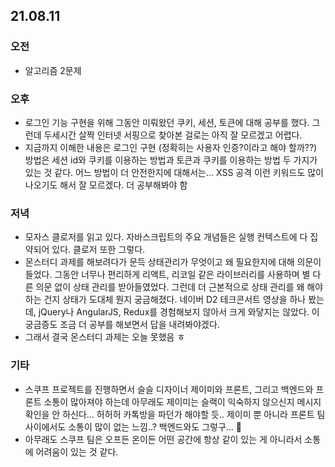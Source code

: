 ## 21.08.11 

### 오전

- 알고리즘 2문제

### 오후

- 로그인 기능 구현을 위해 그동안 미뤄왔던 쿠키, 세션, 토큰에 대해 공부를 했다. 그런데 두세시간 살짝 인터넷 서핑으로 찾아본 걸로는 아직 잘 모르겠고 어렵다.
- 지금까지 이해한 내용은 로그인 구현 (정확히는 사용자 인증?이라고 해야 할까??) 방법은 세션 id와 쿠키를 이용하는 방법과 토큰과 쿠키를 이용하는 방법 두 가지가 있는 것 같다. 어느 방법이 더 안전한지에 대해서는... XSS 공격 이런 키워드도 많이 나오기도 해서 잘 모르겠다. 더 공부해봐야 함

### 저녁

- 모자스 클로저를 읽고 있다. 자바스크립트의 주요 개념들은 실행 컨텍스트에 다 집약되어 있다. 클로저 또한 그렇다.
- 몬스터디 과제를 해보려다가 문득 상태관리가 무엇이고 왜 필요한지에 대해 의문이 들었다. 그동안 너무나 편리하게 리액트, 리코일 같은 라이브러리를 사용하며 별 다른 의문 없이 상태 관리를 받아들였었다. 그런데 더 근본적으로 상태 관리를 왜 해야하는 건지 상태가 도대체 뭔지 궁금해졌다. 네이버 D2 테크콘서트 영상을 하나 봤는데, jQuery나 AngularJS, Redux를 경험해보지 않아서 크게 와닿지는 않았다. 이 궁금증도 조금 더 공부를 해보면서 답을 내려봐야겠다.
- 그래서 결국 몬스터디 과제는 오늘 못했음 ㅎ

### 기타

- 스쿠프 프로젝트를 진행하면서 슬슬 디자이너 제이미와 프론트, 그리고 백엔드와 프론트 소통이 많아져야 하는데 아무래도 제이미는 슬랙이 익숙하지 않으신지 메시지 확인을 안 하신다... 허허허 카톡방을 파던가 해야할 듯.. 제이미 뿐 아니라 프론트 팀 사이에서도 소통이 많이 없는 느낌..? 백엔드와도 그렇구... 🤔
- 아무래도 스쿠프 팀은 오프든 온이든 어떤 공간에 항상 같이 있는 게 아니라서 소통에 어려움이 있는 것 같다.
